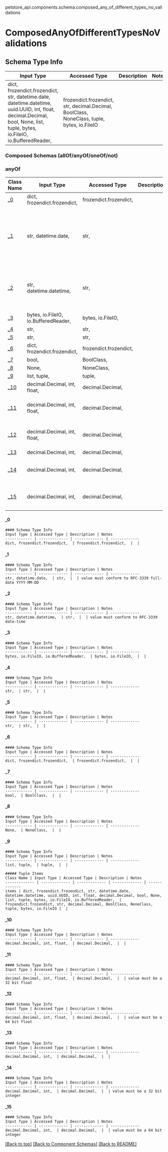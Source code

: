 <a name="top"></a>
petstore_api.components.schema.composed_any_of_different_types_no_validations
# ComposedAnyOfDifferentTypesNoValidations

## Schema Type Info
Input Type | Accessed Type | Description | Notes
------------ | ------------- | ------------- | -------------
dict, frozendict.frozendict, str, datetime.date, datetime.datetime, uuid.UUID, int, float, decimal.Decimal, bool, None, list, tuple, bytes, io.FileIO, io.BufferedReader,  | frozendict.frozendict, str, decimal.Decimal, BoolClass, NoneClass, tuple, bytes, io.FileIO |  |

### Composed Schemas (allOf/anyOf/oneOf/not)
### anyOf
Class Name | Input Type | Accessed Type | Description | Notes
------------- | ------------- | ------------- | ------------- | -------------
[_0](#_0) | dict, frozendict.frozendict,  | frozendict.frozendict,  |  |
[_1](#_1) | str, datetime.date,  | str,  |  | value must conform to RFC-3339 full-date YYYY-MM-DD
[_2](#_2) | str, datetime.datetime,  | str,  |  | value must conform to RFC-3339 date-time
[_3](#_3) | bytes, io.FileIO, io.BufferedReader,  | bytes, io.FileIO,  |  |
[_4](#_4) | str,  | str,  |  |
[_5](#_5) | str,  | str,  |  |
[_6](#_6) | dict, frozendict.frozendict,  | frozendict.frozendict,  |  |
[_7](#_7) | bool,  | BoolClass,  |  |
[_8](#_8) | None,  | NoneClass,  |  |
[_9](#_9) | list, tuple,  | tuple,  |  |
[_10](#_10) | decimal.Decimal, int, float,  | decimal.Decimal,  |  |
[_11](#_11) | decimal.Decimal, int, float,  | decimal.Decimal,  |  | value must be a 32 bit float
[_12](#_12) | decimal.Decimal, int, float,  | decimal.Decimal,  |  | value must be a 64 bit float
[_13](#_13) | decimal.Decimal, int,  | decimal.Decimal,  |  |
[_14](#_14) | decimal.Decimal, int,  | decimal.Decimal,  |  | value must be a 32 bit integer
[_15](#_15) | decimal.Decimal, int,  | decimal.Decimal,  |  | value must be a 64 bit integer

#### _0
    
    #### Schema Type Info
    Input Type | Accessed Type | Description | Notes
    ------------ | ------------- | ------------- | -------------
    dict, frozendict.frozendict,  | frozendict.frozendict,  |  |

#### _1
    
    #### Schema Type Info
    Input Type | Accessed Type | Description | Notes
    ------------ | ------------- | ------------- | -------------
    str, datetime.date,  | str,  |  | value must conform to RFC-3339 full-date YYYY-MM-DD

#### _2
    
    #### Schema Type Info
    Input Type | Accessed Type | Description | Notes
    ------------ | ------------- | ------------- | -------------
    str, datetime.datetime,  | str,  |  | value must conform to RFC-3339 date-time

#### _3
    
    #### Schema Type Info
    Input Type | Accessed Type | Description | Notes
    ------------ | ------------- | ------------- | -------------
    bytes, io.FileIO, io.BufferedReader,  | bytes, io.FileIO,  |  |

#### _4
    
    #### Schema Type Info
    Input Type | Accessed Type | Description | Notes
    ------------ | ------------- | ------------- | -------------
    str,  | str,  |  |

#### _5
    
    #### Schema Type Info
    Input Type | Accessed Type | Description | Notes
    ------------ | ------------- | ------------- | -------------
    str,  | str,  |  |

#### _6
    
    #### Schema Type Info
    Input Type | Accessed Type | Description | Notes
    ------------ | ------------- | ------------- | -------------
    dict, frozendict.frozendict,  | frozendict.frozendict,  |  |

#### _7
    
    #### Schema Type Info
    Input Type | Accessed Type | Description | Notes
    ------------ | ------------- | ------------- | -------------
    bool,  | BoolClass,  |  |

#### _8
    
    #### Schema Type Info
    Input Type | Accessed Type | Description | Notes
    ------------ | ------------- | ------------- | -------------
    None,  | NoneClass,  |  |

#### _9
    
    #### Schema Type Info
    Input Type | Accessed Type | Description | Notes
    ------------ | ------------- | ------------- | -------------
    list, tuple,  | tuple,  |  |
    
    ##### Tuple Items
    Class Name | Input Type | Accessed Type | Description | Notes
    ------------- | ------------- | ------------- | ------------- | -------------
    items | dict, frozendict.frozendict, str, datetime.date, datetime.datetime, uuid.UUID, int, float, decimal.Decimal, bool, None, list, tuple, bytes, io.FileIO, io.BufferedReader,  | frozendict.frozendict, str, decimal.Decimal, BoolClass, NoneClass, tuple, bytes, io.FileIO |  |

#### _10
    
    #### Schema Type Info
    Input Type | Accessed Type | Description | Notes
    ------------ | ------------- | ------------- | -------------
    decimal.Decimal, int, float,  | decimal.Decimal,  |  |

#### _11
    
    #### Schema Type Info
    Input Type | Accessed Type | Description | Notes
    ------------ | ------------- | ------------- | -------------
    decimal.Decimal, int, float,  | decimal.Decimal,  |  | value must be a 32 bit float

#### _12
    
    #### Schema Type Info
    Input Type | Accessed Type | Description | Notes
    ------------ | ------------- | ------------- | -------------
    decimal.Decimal, int, float,  | decimal.Decimal,  |  | value must be a 64 bit float

#### _13
    
    #### Schema Type Info
    Input Type | Accessed Type | Description | Notes
    ------------ | ------------- | ------------- | -------------
    decimal.Decimal, int,  | decimal.Decimal,  |  |

#### _14
    
    #### Schema Type Info
    Input Type | Accessed Type | Description | Notes
    ------------ | ------------- | ------------- | -------------
    decimal.Decimal, int,  | decimal.Decimal,  |  | value must be a 32 bit integer

#### _15
    
    #### Schema Type Info
    Input Type | Accessed Type | Description | Notes
    ------------ | ------------- | ------------- | -------------
    decimal.Decimal, int,  | decimal.Decimal,  |  | value must be a 64 bit integer

[[Back to top]](#top) [[Back to Component Schemas]](../../../README.md#Component-Schemas) [[Back to README]](../../../README.md)
